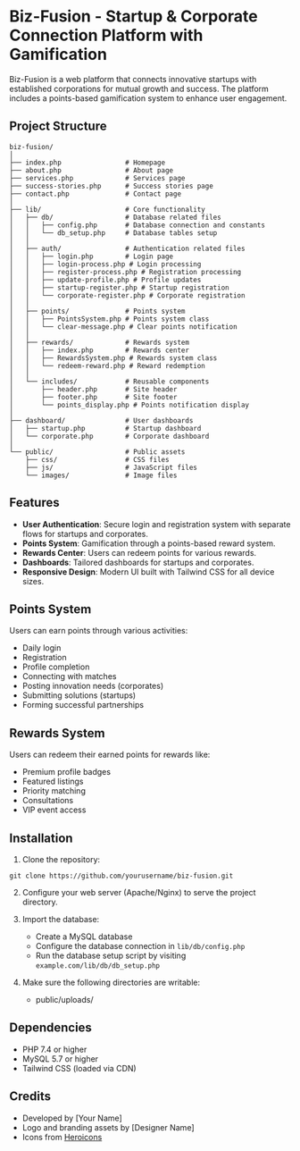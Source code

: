 # Biz-Fusion - Startup & Corporate Connection Platform with Gamification

Biz-Fusion is a web platform that connects innovative startups with established corporations for mutual growth and success. The platform includes a points-based gamification system to enhance user engagement.

## Project Structure

```
biz-fusion/
│
├── index.php                # Homepage
├── about.php                # About page
├── services.php             # Services page
├── success-stories.php      # Success stories page
├── contact.php              # Contact page
│
├── lib/                     # Core functionality
│   ├── db/                  # Database related files
│   │   ├── config.php       # Database connection and constants
│   │   └── db_setup.php     # Database tables setup
│   │
│   ├── auth/                # Authentication related files
│   │   ├── login.php        # Login page
│   │   ├── login-process.php # Login processing
│   │   ├── register-process.php # Registration processing
│   │   ├── update-profile.php # Profile updates
│   │   ├── startup-register.php # Startup registration
│   │   └── corporate-register.php # Corporate registration
│   │
│   ├── points/              # Points system
│   │   ├── PointsSystem.php # Points system class
│   │   └── clear-message.php # Clear points notification
│   │
│   ├── rewards/             # Rewards system
│   │   ├── index.php        # Rewards center
│   │   ├── RewardsSystem.php # Rewards system class
│   │   └── redeem-reward.php # Reward redemption
│   │
│   └── includes/            # Reusable components
│       ├── header.php       # Site header
│       ├── footer.php       # Site footer
│       └── points_display.php # Points notification display
│
├── dashboard/               # User dashboards
│   ├── startup.php          # Startup dashboard
│   └── corporate.php        # Corporate dashboard
│
└── public/                  # Public assets
    ├── css/                 # CSS files
    ├── js/                  # JavaScript files
    └── images/              # Image files
```

## Features

- **User Authentication**: Secure login and registration system with separate flows for startups and corporates.
- **Points System**: Gamification through a points-based reward system.
- **Rewards Center**: Users can redeem points for various rewards.
- **Dashboards**: Tailored dashboards for startups and corporates.
- **Responsive Design**: Modern UI built with Tailwind CSS for all device sizes.

## Points System

Users can earn points through various activities:

- Daily login
- Registration
- Profile completion
- Connecting with matches
- Posting innovation needs (corporates)
- Submitting solutions (startups)
- Forming successful partnerships

## Rewards System

Users can redeem their earned points for rewards like:

- Premium profile badges
- Featured listings
- Priority matching
- Consultations
- VIP event access

## Installation

1. Clone the repository:
```
git clone https://github.com/yourusername/biz-fusion.git
```

2. Configure your web server (Apache/Nginx) to serve the project directory.

3. Import the database:
   - Create a MySQL database
   - Configure the database connection in `lib/db/config.php`
   - Run the database setup script by visiting `example.com/lib/db/db_setup.php`

4. Make sure the following directories are writable:
   - public/uploads/

## Dependencies

- PHP 7.4 or higher
- MySQL 5.7 or higher
- Tailwind CSS (loaded via CDN)

## Credits

- Developed by [Your Name]
- Logo and branding assets by [Designer Name]
- Icons from [Heroicons](https://heroicons.com/)

